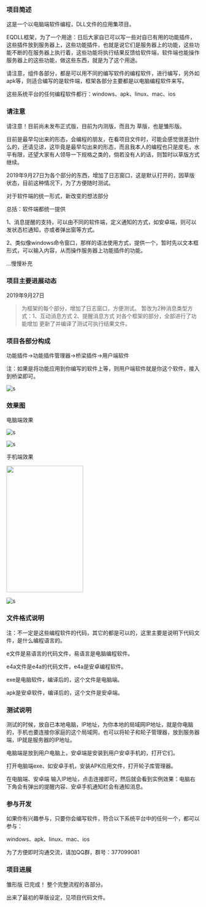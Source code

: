### 项目简述

这是一个以电脑端软件编程，DLL文件的应用集项目。

EQDLL框架，为了一个用途：日后大家自已可以写一些对自已有用的功能插件，这些插件放到服务器上，这些功能插件，也就是说它们是服务器上的功能，这些功能不断的在服务器上执行着，这些功能将执行结果反馈给软件端，软件端也能操作服务器上的这些功能，做这些东西，就是为了这个用途。

请注意，组件各部分，都是可以用不同的编写软件的编程软件，进行编写，另外如apk等，则适合编写的是软件端，框架各部分主要都是以电脑编程软件来写。

这些系统平台的任何编程软件都行：windows、apk、linux、mac、ios


### 请注意

请注意！目前尚未发布正式版，目前为内测版，而且为 草版，也是雏形版。

目前是最早勾出来的形态，会编程的朋友，在看项目文件时，可能会感觉很差劲什么的，还请见谅，这毕竟是最早勾出来的形态，而且我本人的编程也只是皮毛，水平有限，还望大家有人领导一下规格之类的，倘若没有人的话，则暂时以草版方式继续。

2019年9月27日为各个部分的东西，增加了日志窗口，这是默认打开的，因草版状态，目前这种情况下，为了方便随时测试。

对于软件端的统一形式，新改变的想法部分

总括：软件端都统一提供

1、消息提醒的支持，可以由不同的软件端，定义通知的方式，如安卓端，则可以发状态栏通知，亦或者弹出窗等方式。

2、类似像windows命令窗口，那样的语法使用方式，提供一个，暂时先以文本框形式，可以输入内容，从而操作服务器上功能插件的功能。

...慢慢补充

### 项目主要进展动态

2019年9月27日
>为框架的每个部分，增加了日志窗口，方便测试。
>暂改为2种消息类型方式：1、互动消息方式 2、提醒消息方式
>对各个框架的部分，全部进行了功能增加
>更新了并编译了测试可执行结果文件。


### 项目各部分构成

功能插件→功能插件管理器→桥梁插件→用户端软件

注：如果是将功能应用到你编写的软件上等，则用户端软件就是你这个软件，接入到桥梁即可。

![s](https://github.com/soyoumi/eqdll/blob/master/%E6%95%88%E6%9E%9C%E5%9B%BE/%E6%A1%86%E6%9E%B6%E5%90%84%E9%83%A8%E5%88%86%E6%9E%84%E6%88%90.jpg)




### 效果图

电脑端效果

![s](https://github.com/soyoumi/eqdll/blob/master/%E6%95%88%E6%9E%9C%E5%9B%BE/%E7%94%B5%E8%84%91%E7%AB%AF%E5%AE%9E%E9%AA%8C%E6%95%88%E6%9E%9C%2020190921132206.png)

![s](https://github.com/soyoumi/eqdll/blob/master/%E6%95%88%E6%9E%9C%E5%9B%BE/%E7%94%B5%E8%84%91%E7%AB%AF%20%E5%8F%B3%E4%B8%8B%E8%A7%92%E5%BC%B9%E5%87%BA%E7%AA%97%20%E6%8F%90%E9%86%92%E5%86%85%E5%AE%B9%20%E6%95%88%E6%9E%9C%E6%88%AA%E5%9B%BE.png)

手机端效果 

<img src="https://github.com/soyoumi/eqdll/blob/master/%E6%95%88%E6%9E%9C%E5%9B%BE/%E6%89%8B%E6%9C%BA%E7%AB%AF%E5%AE%9E%E9%AA%8C%E6%95%88%E6%9E%9C%2020190921132143.png" height="330" width="200">

![s](https://github.com/soyoumi/eqdll/blob/master/%E6%95%88%E6%9E%9C%E5%9B%BE/%E5%AE%89%E5%8D%93%E6%89%8B%E6%9C%BA%E7%AB%AF%20%E7%8A%B6%E6%80%81%E6%A0%8F%E6%8F%90%E9%86%92%E5%86%85%E5%AE%B9%20%E6%95%88%E6%9E%9C%E6%88%AA%E5%9B%BE.png)






### 文件格式说明

注：不一定是这些编程软件的代码，其它的都是可以的，这里主要是说明下代码文件，是什么编程语言的。

e文件是易语言的代码文件，易语言是电脑编程软件。

e4a文件是e4a的代码文件，e4a是安卓编程软件。

exe是电脑软件，编译后的，这个文件是电脑端。

apk是安卓软件，编译后的，这个文件是安卓端。






### 测试说明

测试的时候，放自已本地电脑，IP地址，为你本地的局域网IP地址，就是你电脑的，手机也要连接你家庭的这个局域网，也可以将轮子和轮子管理器，放到服务器端，IP就是服务器的IP地址。

电脑端是放到用户电脑上，安卓端是安装到用户安卓手机的，打开它们。

打开电脑端exe、如安卓手机，安装APK应用文件，打开轮子库管理器。

在电脑端、安卓端 输入IP地址，点击连接即可，然后就会看到实例效果：电脑右下角会有弹出的提醒内容、安卓手机通知栏会有通知消息。





### 参与开发

如果你有兴趣参与，只要你会编写软件，符合以下系统平台中的任何一个，都可以参与：

windows、apk、linux、mac、ios

为了方便即时沟通交流，请加QQ群，群号：377099081





### 项目进展

雏形版 已完成！ 整个完整流程的各部分。

出来了最初的草版设定，见项目代码文件。

